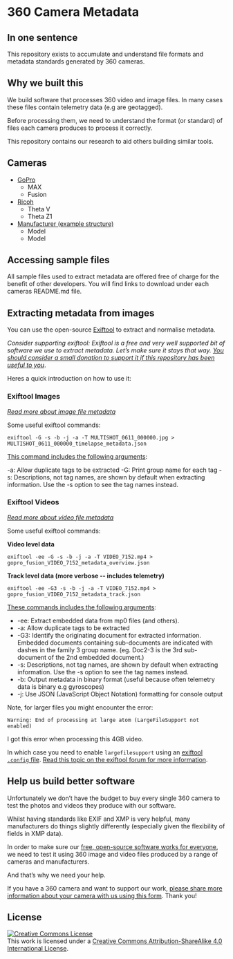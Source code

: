 # 360 Camera Metadata

## In one sentence

This repository exists to accumulate and understand file formats and metadata standards generated by 360 cameras.

## Why we built this

We build software that processes 360 video and image files. In many cases these files contain telemetry data (e.g are geotagged).

Before processing them, we need to understand the format (or standard) of files each camera produces to process it correctly.

This repository contains our research to aid others building similar tools.

## Cameras

* [GoPro](/gopro/README.md)
	- MAX
	- Fusion
* [Ricoh](/ricoh/README.md)
	- Theta V
	- Theta Z1
* [Manufacturer (example structure)](/maufacturer/README.md)
	- Model
	- Model

## Accessing sample files

All sample files used to extract metadata are offered free of charge for the benefit of other developers. You will find links to download under each cameras README.md file.

## Extracting metadata from images

You can use the open-source [Exiftool](https://exiftool.org/) to extract and normalise metadata.

_Consider supporting exiftool: Exiftool is a free and very well supported bit of software we use to extract metadata. Let’s make sure it stays that way. [You should consider a small donation to support it if this repository has been useful to you](https://exiftool.org/#donate)_.

Heres a quick introduction on how to use it:

### Exiftool Images

_[Read more about image file metadata](https://www.trekview.org/blog/2020/metadata-exif-xmp-360-photo-files/)_

Some useful exiftool commands:

```
exiftool -G -s -b -j -a -T MULTISHOT_0611_000000.jpg > MULTISHOT_0611_000000_timelapse_metadata.json
```

[This command includes the following arguments](https://exiftool.org/exiftool_pod.html):

-a: Allow duplicate tags to be extracted
-G: Print group name for each tag
-s: Descriptions, not tag names, are shown by default when extracting information. Use the -s option to see the tag names instead.

### Exiftool Videos

_[Read more about video file metadata](https://www.trekview.org/blog/2020/metadata-exif-xmp-360-video-files/)_

Some useful exiftool commands:

**Video level data**

```
exiftool -ee -G -s -b -j -a -T VIDEO_7152.mp4 > gopro_fusion_VIDEO_7152_metadata_overview.json
```

**Track level data (more verbose -- includes telemetry)**

```
exiftool -ee -G3 -s -b -j -a -T VIDEO_7152.mp4 > gopro_fusion_VIDEO_7152_metadata_track.json
```

[These commands includes the following arguments](https://exiftool.org/exiftool_pod.html):

* -ee: Extract embedded data from mp0 files (and others).
* -a: Allow duplicate tags to be extracted
* -G3: Identify the originating document for extracted information. Embedded documents containing sub-documents are indicated with dashes in the family 3 group name. (eg. Doc2-3 is the 3rd sub-document of the 2nd embedded document.)
* -s: Descriptions, not tag names, are shown by default when extracting information. Use the -s option to see the tag names instead.
* -b: Output metadata in binary format (useful because often telemetry data is binary e.g gyroscopes)
* -j: Use JSON (JavaScript Object Notation) formatting for console output

Note, for larger files you might encounter the error:

```
Warning: End of processing at large atom (LargeFileSupport not enabled)
```

I got this error when processing this 4GB video.

In which case you need to enable `largefilesupport` using an [exiftool `.config` file](https://exiftool.org/config.html). [Read this topic on the exiftool forum for more information](https://exiftool.org/forum/index.php?topic=3916.0).

## Help us build better software

Unfortunately we don’t have the budget to buy every single 360 camera to test the photos and videos they produce with our software.

Whilst having standards like EXIF and XMP is very helpful, many manufacturers do things slightly differently (especially given the flexibility of fields in XMP data).

In order to make sure our [free, open-source software works for everyone](https://github.com/trek-view/), we need to test it using 360 image and video files produced by a range of cameras and manufacturers.

And that’s why we need your help.

If you have a 360 camera and want to support our work, [please share more information about your camera with us using this form](https://docs.google.com/forms/d/e/1FAIpQLScgOk1W5jpyrQuDF5FuKqUpKK0EIpSlokckZd3OB-r_ZOjZmQ/viewform). Thank you!

## License

<a rel="license" href="http://creativecommons.org/licenses/by-sa/4.0/"><img alt="Creative Commons License" style="border-width:0" src="https://i.creativecommons.org/l/by-sa/4.0/88x31.png" /></a><br />This work is licensed under a <a rel="license" href="http://creativecommons.org/licenses/by-sa/4.0/">Creative Commons Attribution-ShareAlike 4.0 International License</a>.